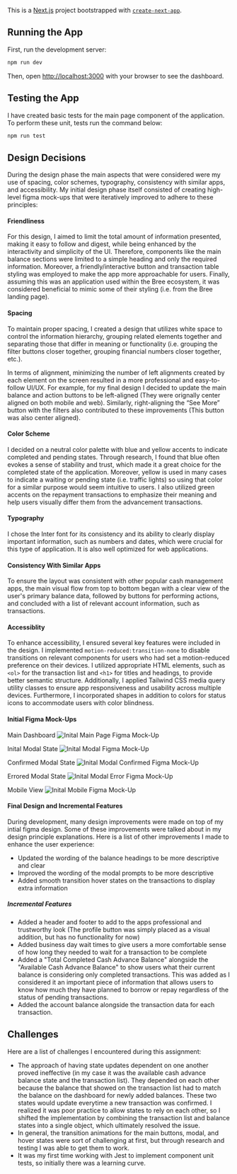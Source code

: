 This is a [Next.js](https://nextjs.org) project bootstrapped with [`create-next-app`](https://nextjs.org/docs/app/api-reference/cli/create-next-app).

## Running the App

First, run the development server:

```bash
npm run dev
```

Then, open [http://localhost:3000](http://localhost:3000) with your browser to see the dashboard.

## Testing the App

I have created basic tests for the main page component of the application. To perform these unit, tests run the command below:

```bash
npm run test
```

## Design Decisions

During the design phase the main aspects that were considered were my use of spacing, color schemes, typography, consistency with similar apps, and accessibility. My initial design phase itself consisted of creating high-level figma mock-ups that were iteratively improved to adhere to these principles:

#### Friendliness

For this design, I aimed to limit the total amount of information presented, making it easy to follow and digest, while being enhanced by the interactivity and simplicity of the UI. Therefore, components like the main balance sections were limited to a simple heading and only the required information. Moreover, a friendly/interactive button and transaction table styling was employed to make the app more approachable for users. Finally, assuming this was an application used within the Bree ecosystem, it was considered beneficial to mimic some of their styling (i.e. from the Bree landing page).

#### Spacing

To maintain proper spacing, I created a design that utilizes white space to control the information hierarchy, grouping related elements together and separating those that differ in meaning or functionality (i.e. grouping the filter buttons closer together, grouping financial numbers closer together, etc.).

In terms of alignment, minimizing the number of left alignments created by each element on the screen resulted in a more professional and easy-to-follow UI/UX. For example, for my final design I decided to update the main balance and action buttons to be left-aligned (They were orignally center aligned on both mobile and web). Similarly, right-aligning the “See More” button with the filters also contributed to these improvements (This button was also center aligned).

#### Color Scheme

I decided on a neutral color palette with blue and yellow accents to indicate completed and pending states. Through research, I found that blue often evokes a sense of stability and trust, which made it a great choice for the completed state of the application. Moreover, yellow is used in many cases to indicate a waiting or pending state (i.e. traffic lights) so using that color for a similar purpose would seem intuitive to users. I also utilized green accents on the repayment transactions to emphasize their meaning and help users visually differ them from the advancement transactions.

#### Typography

I chose the Inter font for its consistency and its ability to clearly display important information, such as numbers and dates, which were crucial for this type of application. It is also well optimized for web applications.

#### Consistency With Similar Apps

To ensure the layout was consistent with other popular cash management apps, the main visual flow from top to bottom began with a clear view of the user's primary balance data, followed by buttons for performing actions, and concluded with a list of relevant account information, such as transactions.

#### Accessiblity

To enhance accessibility, I ensured several key features were included in the design. I implemented `motion-reduced:transition-none` to disable transitions on relevant components for users who had set a motion-reduced preference on their devices. I utilized appropriate HTML elements, such as `<ol>` for the transaction list and `<h1>` for titles and headings, to provide better semantic structure. Additionally, I applied Tailwind CSS media query utility classes to ensure app responsiveness and usability across multiple devices. Furthermore, I incorporated shapes in addition to colors for status icons to accommodate users with color blindness.

#### Initial Figma Mock-Ups

Main Dashboard
![Inital Main Page Figma Mock-Up](./public/mockupmain.png)

Inital Modal State
![Inital Modal Figma Mock-Up](./public/mockupmodals.png)

Confirmed Modal State
![Inital Modal Confirmed Figma Mock-Up](./public/mockupmodals2.png)

Errored Modal State
![Inital Modal Error Figma Mock-Up](./public/mockupmodalerror.png)

Mobile View
![Inital Mobile Figma Mock-Up](./public/mockupmobile.png)

#### Final Design and Incremental Features

During development, many design improvements were made on top of my intial figma design. Some of these improvements were talked about in my design principle explanations. Here is a list of other improvements I made to enhance the user experience:

- Updated the wording of the balance headings to be more descriptive and clear
- Improved the wording of the modal prompts to be more descriptive
- Added smooth transition hover states on the transactions to display extra information

##### Incremental Features

- Added a header and footer to add to the apps professional and trustworthy look (The profile button was simply placed as a visual addition, but has no functionality for now)
- Added business day wait times to give users a more comfortable sense of how long they needed to wait for a transaction to be complete
- Added a "Total Completed Cash Advance Balance" alongside the "Available Cash Advance Balance" to show users what their current balance is considering only completed transactions. This was added as I considered it an important piece of information that allows users to know how much they have planned to borrow or repay regardless of the status of pending transactions.
- Added the account balance alongside the transaction data for each transaction.

## Challenges

Here are a list of challenges I encountered during this assignment:

- The approach of having state updates dependent on one another proved ineffective (in my case it was the available cash advance balance state and the transaction list). They depended on each other because the balance that showed on the transaction list had to match the balance on the dashboard for newly added balances. These two states would update everytime a new transaction was confirmed. I realized it was poor practice to allow states to rely on each other, so I shifted the implementation by combining the transaction list and balance states into a single object, which ultimately resolved the issue.
- In general, the transition animations for the main buttons, modal, and hover states were sort of challenging at first, but through research and testing I was able to get them to work.
- It was my first time working with Jest to implement component unit tests, so initially there was a learning curve.
